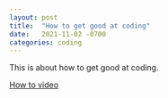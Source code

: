 ```yaml
---
layout: post
title:  "How to get good at coding"
date:   2021-11-02 -0700
categories: coding
---
```

This is about how to get good at coding.

[How to video](https://www.youtube.com/watch?v=dQw4w9WgXcQ)
